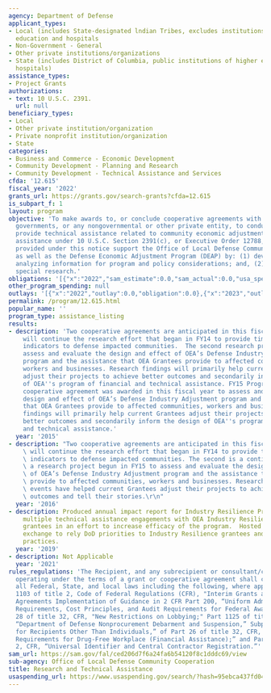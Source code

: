 ```yaml
---
agency: Department of Defense
applicant_types:
- Local (includes State-designated lndian Tribes, excludes institutions of higher
  education and hospitals
- Non-Government - General
- Other private institutions/organizations
- State (includes District of Columbia, public institutions of higher education and
  hospitals)
assistance_types:
- Project Grants
authorizations:
- text: 10 U.S.C. 2391.
  url: null
beneficiary_types:
- Local
- Other private institution/organization
- Private nonprofit institution/organization
- State
categories:
- Business and Commerce - Economic Development
- Community Development - Planning and Research
- Community Development - Technical Assistance and Services
cfda: '12.615'
fiscal_year: '2022'
grants_url: https://grants.gov/search-grants?cfda=12.615
is_subpart_f: 1
layout: program
objective: 'To make awards to, or conclude cooperative agreements with States or local
  governments, or any nongovernmental or other private entity, to conduct research,  and
  provide technical assistance related to community economic adjustment needs and
  assistance under 10 U.S.C. Section 2391(c), or Executive Order 12788, as amended.  Awards
  provided under this notice support the Office of Local Defense Community Cooperation
  as well as the Defense Economic Adjustment Program (DEAP) by: (1) developing and
  analyzing information for program and policy considerations; and, (2) undertaking
  special research.'
obligations: '[{"x":"2022","sam_estimate":0.0,"sam_actual":0.0,"usa_spending_actual":10102507.64},{"x":"2023","sam_estimate":0.0,"sam_actual":0.0,"usa_spending_actual":9421250.0},{"x":"2024","sam_estimate":0.0,"sam_actual":0.0,"usa_spending_actual":6032970.92}]'
other_program_spending: null
outlays: '[{"x":"2022","outlay":0.0,"obligation":0.0},{"x":"2023","outlay":0.0,"obligation":0.0},{"x":"2024","outlay":0.0,"obligation":1196089.92}]'
permalink: /program/12.615.html
popular_name: ''
program_type: assistance_listing
results:
- description: 'Two cooperative agreements are anticipated in this fiscal year. One
    will continue the research effort that began in FY14 to provide timely economic
    indicators to defense impacted communities.  The second research project will
    assess and evaluate the design and effect of OEA’s Defense Industry Adjustment
    program and the assistance that OEA Grantees provide to affected communities,
    workers and businesses. Research findings will primarily help current Grantees
    adjust their projects to achieve better outcomes and secondarily inform the design
    of OEA''s program of financial and technical assistance. FY15 Program Accomplishments:  One
    cooperative agreement was awarded in this fiscal year to assess and evaluate the
    design and effect of OEA’s Defense Industry Adjustment program and the assistance
    that OEA Grantees provide to affected communities, workers and businesses. Research
    findings will primarily help current Grantees adjust their projects to achieve
    better outcomes and secondarily inform the design of OEA''s program of financial
    and technical assistance.'
  year: '2015'
- description: "Two cooperative agreements are anticipated in this fiscal year. One\
    \ will continue the research effort that began in FY14 to provide timely economic\
    \ indicators to defense impacted communities. The second is a continuation of\
    \ a research project begun in FY15 to assess and evaluate the design and effect\
    \ of OEA’s Defense Industry Adjustment program and the assistance that OEA Grantees\
    \ provide to affected communities, workers and businesses. Research findings and\
    \ events have helped current Grantees adjust their projects to achieve better\
    \ outcomes and tell their stories.\r\n"
  year: '2016'
- description: Produced annual impact report for Industry Resilience Program, conducted
    multiple technical assistance engagements with OEA Industry Resilience Program
    grantees in an effort to increase efficacy of the program.  Hosted annual learning
    exchange to rely DoD priorities to Industry Resilience grantees and exchange best
    practices.
  year: '2019'
- description: Not Applicable
  year: '2021'
rules_regulations: 'The Recipient, and any subrecipient or consultant/contractor,
  operating under the terms of a grant or cooperative agreement shall comply with
  all Federal, State, and local laws including the following, where applicable: Part
  1103 of title 2, Code of Federal Regulations (CFR), "Interim Grants and Cooperative
  Agreements Implementation of Guidance in 2 CFR Part 200, “Uniform Administrative
  Requirements, Cost Principles, and Audit Requirements for Federal Awards;” Part
  28 of title 32, CFR, "New Restrictions on Lobbying;" Part 1125 of title 2, CFR,
  “Department of Defense Nonprocurement Debarment and Suspension,” Subpart B, “Requirements
  for Recipients Other Than Individuals,” of Part 26 of title 32, CFR, “Governmentwide
  Requirements for Drug-Free Workplace (Financial Assistance);” and Part 25 of title
  2, CFR, “Universal Identifier and Central Contractor Registration.”'
sam_url: https://sam.gov/fal/ced206d7f6a24fa6b54120f8c1dddc69/view
sub-agency: Office of Local Defense Community Cooperation
title: Research and Technical Assistance
usaspending_url: https://www.usaspending.gov/search/?hash=95ebca437fd043de328a4d3bcb27ff12
---
```

